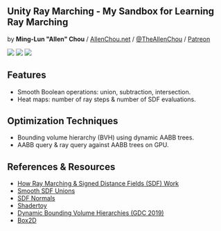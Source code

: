## Unity Ray Marching - My Sandbox for Learning Ray Marching
by **Ming-Lun "Allen" Chou** / [AllenChou.net](http://AllenChou.net) / [@TheAllenChou](http://twitter.com/TheAllenChou) / [Patreon](https://www.patreon.com/TheAllenChou)

![](/img/smooth-sphere-union.gif) ![](/img/interactive-game-objects.gif) ![](/img/heat-maps.gif)

## Features
  * Smooth Boolean operations: union, subtraction, intersection.
  * Heat maps: number of ray steps & number of SDF evaluations.

## Optimization Techniques
  * Bounding volume hierarchy (BVH) using dynamic AABB trees.
  * AABB query & ray query against AABB trees on GPU.

## References & Resources
  * [How Ray Marching & Signed Distance Fields (SDF) Work](http://www.michaelwalczyk.com/blog/2017/5/25/ray-marching)
  * [Smooth SDF Unions](http://www.iquilezles.org/www/articles/smin/smin.htm)
  * [SDF Normals](http://www.iquilezles.org/www/articles/normalsSDF/normalsSDF.htm)
  * [Shadertoy](http://shadertoy.com)
  * [Dynamic Bounding Volume Hierarchies (GDC 2019)](https://box2d.org/files/ErinCatto_DynamicBVH_GDC2019.pdf)
  * [Box2D](https://github.com/erincatto/box2d)
